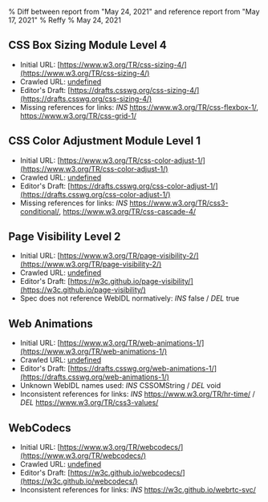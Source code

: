 % Diff between report from "May 24, 2021" and reference report from "May 17, 2021"
% Reffy
% May 24, 2021

## CSS Box Sizing Module Level 4

- Initial URL: [https://www.w3.org/TR/css-sizing-4/](https://www.w3.org/TR/css-sizing-4/)
- Crawled URL: [undefined](undefined)
- Editor's Draft: [https://drafts.csswg.org/css-sizing-4/](https://drafts.csswg.org/css-sizing-4/)
- Missing references for links: *INS* https://www.w3.org/TR/css-flexbox-1/, https://www.w3.org/TR/css-grid-1/


## CSS Color Adjustment Module Level 1

- Initial URL: [https://www.w3.org/TR/css-color-adjust-1/](https://www.w3.org/TR/css-color-adjust-1/)
- Crawled URL: [undefined](undefined)
- Editor's Draft: [https://drafts.csswg.org/css-color-adjust-1/](https://drafts.csswg.org/css-color-adjust-1/)
- Missing references for links: *INS* https://www.w3.org/TR/css3-conditional/, https://www.w3.org/TR/css-cascade-4/


## Page Visibility Level 2

- Initial URL: [https://www.w3.org/TR/page-visibility-2/](https://www.w3.org/TR/page-visibility-2/)
- Crawled URL: [undefined](undefined)
- Editor's Draft: [https://w3c.github.io/page-visibility/](https://w3c.github.io/page-visibility/)
- Spec does not reference WebIDL normatively: *INS* false / *DEL* true


## Web Animations

- Initial URL: [https://www.w3.org/TR/web-animations-1/](https://www.w3.org/TR/web-animations-1/)
- Crawled URL: [undefined](undefined)
- Editor's Draft: [https://drafts.csswg.org/web-animations-1/](https://drafts.csswg.org/web-animations-1/)
- Unknown WebIDL names used: *INS* CSSOMString / *DEL* void
- Inconsistent references for links: *INS* https://www.w3.org/TR/hr-time/ / *DEL* https://www.w3.org/TR/css3-values/


## WebCodecs

- Initial URL: [https://www.w3.org/TR/webcodecs/](https://www.w3.org/TR/webcodecs/)
- Crawled URL: [undefined](undefined)
- Editor's Draft: [https://w3c.github.io/webcodecs/](https://w3c.github.io/webcodecs/)
- Inconsistent references for links: *INS* https://w3c.github.io/webrtc-svc/


